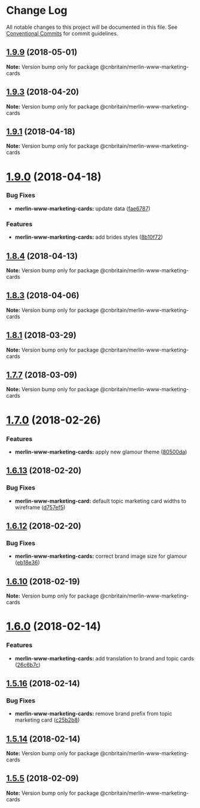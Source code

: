 # Change Log

All notable changes to this project will be documented in this file.
See [Conventional Commits](https://conventionalcommits.org) for commit guidelines.

<a name="1.9.9"></a>
## [1.9.9](https://github.com/cnduk/merlin-www-components/compare/@cnbritain/merlin-www-marketing-cards@1.9.8...@cnbritain/merlin-www-marketing-cards@1.9.9) (2018-05-01)




**Note:** Version bump only for package @cnbritain/merlin-www-marketing-cards

<a name="1.9.3"></a>
## [1.9.3](https://github.com/cnduk/merlin-www-components/compare/@cnbritain/merlin-www-marketing-cards@1.9.2...@cnbritain/merlin-www-marketing-cards@1.9.3) (2018-04-20)




**Note:** Version bump only for package @cnbritain/merlin-www-marketing-cards

<a name="1.9.1"></a>
## [1.9.1](https://github.com/cnduk/merlin-www-components/compare/@cnbritain/merlin-www-marketing-cards@1.9.0...@cnbritain/merlin-www-marketing-cards@1.9.1) (2018-04-18)




**Note:** Version bump only for package @cnbritain/merlin-www-marketing-cards

<a name="1.9.0"></a>
# [1.9.0](https://github.com/cnduk/merlin-www-components/compare/@cnbritain/merlin-www-marketing-cards@1.8.5...@cnbritain/merlin-www-marketing-cards@1.9.0) (2018-04-18)


### Bug Fixes

* **merlin-www-marketing-cards:** update data ([fae6787](https://github.com/cnduk/merlin-www-components/commit/fae6787))


### Features

* **merlin-www-marketing-cards:** add brides styles ([8b10f72](https://github.com/cnduk/merlin-www-components/commit/8b10f72))




<a name="1.8.4"></a>
## [1.8.4](https://github.com/cnduk/merlin-www-components/compare/@cnbritain/merlin-www-marketing-cards@1.8.3...@cnbritain/merlin-www-marketing-cards@1.8.4) (2018-04-13)




**Note:** Version bump only for package @cnbritain/merlin-www-marketing-cards

<a name="1.8.3"></a>
## [1.8.3](https://github.com/cnduk/merlin-www-components/compare/@cnbritain/merlin-www-marketing-cards@1.8.2...@cnbritain/merlin-www-marketing-cards@1.8.3) (2018-04-06)




**Note:** Version bump only for package @cnbritain/merlin-www-marketing-cards

<a name="1.8.1"></a>
## [1.8.1](https://github.com/cnduk/merlin-www-components/compare/@cnbritain/merlin-www-marketing-cards@1.8.0...@cnbritain/merlin-www-marketing-cards@1.8.1) (2018-03-29)




**Note:** Version bump only for package @cnbritain/merlin-www-marketing-cards

<a name="1.7.7"></a>
## [1.7.7](https://github.com/cnduk/merlin-www-components/compare/@cnbritain/merlin-www-marketing-cards@1.7.6...@cnbritain/merlin-www-marketing-cards@1.7.7) (2018-03-09)




**Note:** Version bump only for package @cnbritain/merlin-www-marketing-cards

<a name="1.7.0"></a>
# [1.7.0](https://github.com/cnduk/merlin-www-components/compare/@cnbritain/merlin-www-marketing-cards@1.6.18...@cnbritain/merlin-www-marketing-cards@1.7.0) (2018-02-26)


### Features

* **merlin-www-marketing-cards:** apply new glamour theme ([80500da](https://github.com/cnduk/merlin-www-components/commit/80500da))




<a name="1.6.13"></a>
## [1.6.13](https://github.com/cnduk/merlin-www-components/compare/@cnbritain/merlin-www-marketing-cards@1.6.12...@cnbritain/merlin-www-marketing-cards@1.6.13) (2018-02-20)


### Bug Fixes

* **merlin-www-marketing-card:** default topic marketing card widths to wireframe ([d757ef5](https://github.com/cnduk/merlin-www-components/commit/d757ef5))




<a name="1.6.12"></a>
## [1.6.12](https://github.com/cnduk/merlin-www-components/compare/@cnbritain/merlin-www-marketing-cards@1.6.11...@cnbritain/merlin-www-marketing-cards@1.6.12) (2018-02-20)


### Bug Fixes

* **merlin-www-marketing-cards:** correct brand image size for glamour ([eb18e36](https://github.com/cnduk/merlin-www-components/commit/eb18e36))




<a name="1.6.10"></a>
## [1.6.10](https://github.com/cnduk/merlin-www-components/compare/@cnbritain/merlin-www-marketing-cards@1.6.9...@cnbritain/merlin-www-marketing-cards@1.6.10) (2018-02-19)




**Note:** Version bump only for package @cnbritain/merlin-www-marketing-cards

<a name="1.6.0"></a>
# [1.6.0](https://github.com/cnduk/merlin-www-components/compare/@cnbritain/merlin-www-marketing-cards@1.5.16...@cnbritain/merlin-www-marketing-cards@1.6.0) (2018-02-14)


### Features

* **merlin-www-marketing-cards:** add translation to brand and topic cards ([26c6b7c](https://github.com/cnduk/merlin-www-components/commit/26c6b7c))




<a name="1.5.16"></a>
## [1.5.16](https://github.com/cnduk/merlin-www-components/compare/@cnbritain/merlin-www-marketing-cards@1.5.15...@cnbritain/merlin-www-marketing-cards@1.5.16) (2018-02-14)


### Bug Fixes

* **merlin-www-marketing-cards:** remove brand prefix from topic marketing card ([c25b2b8](https://github.com/cnduk/merlin-www-components/commit/c25b2b8))




<a name="1.5.14"></a>
## [1.5.14](https://github.com/cnduk/merlin-www-components/compare/@cnbritain/merlin-www-marketing-cards@1.5.13...@cnbritain/merlin-www-marketing-cards@1.5.14) (2018-02-14)




**Note:** Version bump only for package @cnbritain/merlin-www-marketing-cards

<a name="1.5.5"></a>
## [1.5.5](https://github.com/cnduk/merlin-www-components/compare/@cnbritain/merlin-www-marketing-cards@1.5.4...@cnbritain/merlin-www-marketing-cards@1.5.5) (2018-02-09)




**Note:** Version bump only for package @cnbritain/merlin-www-marketing-cards
